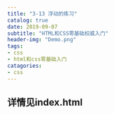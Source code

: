 ```yaml
---
title: "3-13 浮动的练习"
catalog: true
date: 2019-09-07
subtitle: "HTML和CSS零基础权威入门"
header-img: "Demo.png"
tags:
- css
- html和css零基础入门
catagories:
- css
---
```


## 详情见index.html